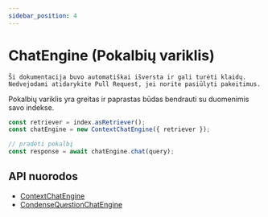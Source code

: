 ```yaml
---
sidebar_position: 4
---
```


# ChatEngine (Pokalbių variklis)

`Ši dokumentacija buvo automatiškai išversta ir gali turėti klaidų. Nedvejodami atidarykite Pull Request, jei norite pasiūlyti pakeitimus.`

Pokalbių variklis yra greitas ir paprastas būdas bendrauti su duomenimis savo indekse.

```typescript
const retriever = index.asRetriever();
const chatEngine = new ContextChatEngine({ retriever });

// pradėti pokalbį
const response = await chatEngine.chat(query);
```

## API nuorodos

- [ContextChatEngine](../../api/classes/ContextChatEngine.md)
- [CondenseQuestionChatEngine](../../api/classes/ContextChatEngine.md)
